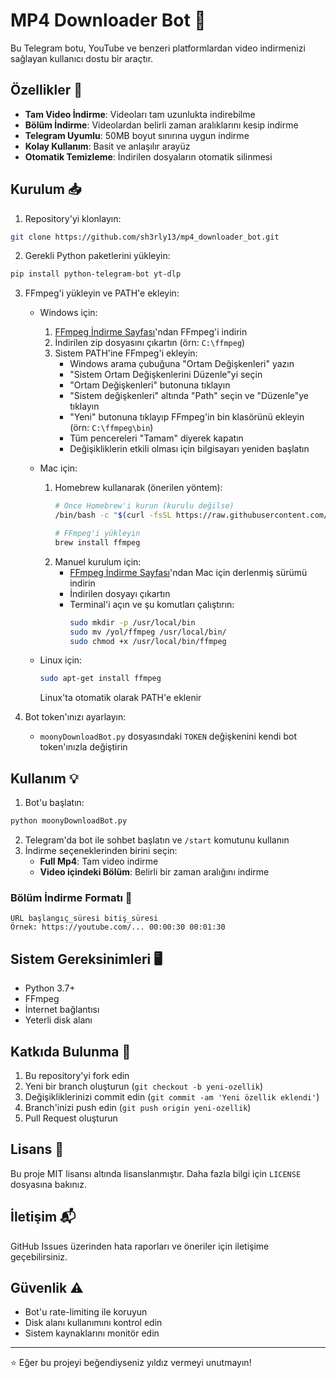 # MP4 Downloader Bot 🎥

Bu Telegram botu, YouTube ve benzeri platformlardan video indirmenizi sağlayan kullanıcı dostu bir araçtır.

## Özellikler 🚀

- **Tam Video İndirme**: Videoları tam uzunlukta indirebilme
- **Bölüm İndirme**: Videolardan belirli zaman aralıklarını kesip indirme
- **Telegram Uyumlu**: 50MB boyut sınırına uygun indirme
- **Kolay Kullanım**: Basit ve anlaşılır arayüz
- **Otomatik Temizleme**: İndirilen dosyaların otomatik silinmesi

## Kurulum 📥

1. Repository'yi klonlayın:
```bash
git clone https://github.com/sh3rly13/mp4_downloader_bot.git
```

2. Gerekli Python paketlerini yükleyin:
```bash
pip install python-telegram-bot yt-dlp
```

3. FFmpeg'i yükleyin ve PATH'e ekleyin:
   - Windows için:
     1. [FFmpeg İndirme Sayfası](https://ffmpeg.org/download.html)'ndan FFmpeg'i indirin
     2. İndirilen zip dosyasını çıkartın (örn: `C:\ffmpeg`)
     3. Sistem PATH'ine FFmpeg'i ekleyin:
        - Windows arama çubuğuna "Ortam Değişkenleri" yazın
        - "Sistem Ortam Değişkenlerini Düzenle"yi seçin
        - "Ortam Değişkenleri" butonuna tıklayın
        - "Sistem değişkenleri" altında "Path" seçin ve "Düzenle"ye tıklayın
        - "Yeni" butonuna tıklayıp FFmpeg'in bin klasörünü ekleyin (örn: `C:\ffmpeg\bin`)
        - Tüm pencereleri "Tamam" diyerek kapatın
        - Değişikliklerin etkili olması için bilgisayarı yeniden başlatın
   
   - Mac için:
     1. Homebrew kullanarak (önerilen yöntem):
        ```bash
        # Önce Homebrew'i kurun (kurulu değilse)
        /bin/bash -c "$(curl -fsSL https://raw.githubusercontent.com/Homebrew/install/HEAD/install.sh)"
        
        # FFmpeg'i yükleyin
        brew install ffmpeg
        ```
     2. Manuel kurulum için:
        - [FFmpeg İndirme Sayfası](https://ffmpeg.org/download.html)'ndan Mac için derlenmiş sürümü indirin
        - İndirilen dosyayı çıkartın
        - Terminal'i açın ve şu komutları çalıştırın:
          ```bash
          sudo mkdir -p /usr/local/bin
          sudo mv /yol/ffmpeg /usr/local/bin/
          sudo chmod +x /usr/local/bin/ffmpeg
          ```
   
   - Linux için:
     ```bash
     sudo apt-get install ffmpeg
     ```
     Linux'ta otomatik olarak PATH'e eklenir

4. Bot token'ınızı ayarlayın:
   - `moonyDownloadBot.py` dosyasındaki `TOKEN` değişkenini kendi bot token'ınızla değiştirin

## Kullanım 💡

1. Bot'u başlatın:
```bash
python moonyDownloadBot.py
```

2. Telegram'da bot ile sohbet başlatın ve `/start` komutunu kullanın
3. İndirme seçeneklerinden birini seçin:
   - **Full Mp4**: Tam video indirme
   - **Video içindeki Bölüm**: Belirli bir zaman aralığını indirme

### Bölüm İndirme Formatı 📝

```
URL başlangıç_süresi bitiş_süresi
Örnek: https://youtube.com/... 00:00:30 00:01:30
```

## Sistem Gereksinimleri 🖥️

- Python 3.7+
- FFmpeg
- İnternet bağlantısı
- Yeterli disk alanı

## Katkıda Bulunma 🤝

1. Bu repository'yi fork edin
2. Yeni bir branch oluşturun (`git checkout -b yeni-ozellik`)
3. Değişikliklerinizi commit edin (`git commit -am 'Yeni özellik eklendi'`)
4. Branch'inizi push edin (`git push origin yeni-ozellik`)
5. Pull Request oluşturun

## Lisans 📄

Bu proje MIT lisansı altında lisanslanmıştır. Daha fazla bilgi için `LICENSE` dosyasına bakınız.

## İletişim 📬

GitHub Issues üzerinden hata raporları ve öneriler için iletişime geçebilirsiniz.

## Güvenlik ⚠️

- Bot'u rate-limiting ile koruyun
- Disk alanı kullanımını kontrol edin
- Sistem kaynaklarını monitör edin

---
⭐ Eğer bu projeyi beğendiyseniz yıldız vermeyi unutmayın!
